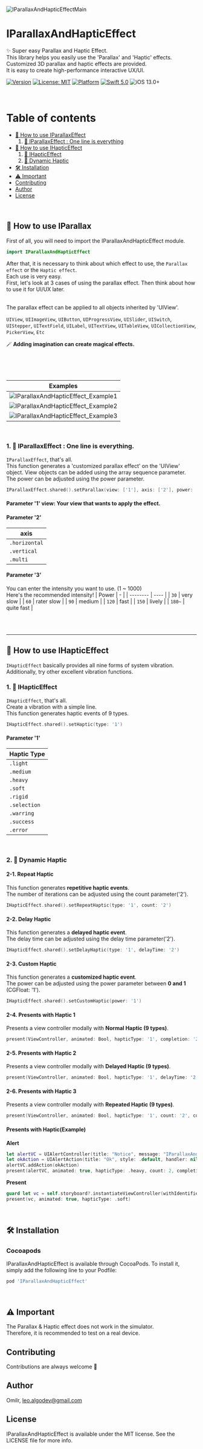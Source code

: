![IParallaxAndHapticEffectMain](https://user-images.githubusercontent.com/81509766/153163501-09b616cc-0174-4699-be8e-88946da40255.png)

# IParallaxAndHapticEffect
✨ Super easy Parallax and Haptic Effect. <br/>
This library helps you easily use the 'Parallax' and 'Haptic' effects. <br/>
Customized 3D parallax and haptic effects are provided. <br/>
It is easy to create high-performance interactive UX/UI. <br/>

[![Version](https://img.shields.io/cocoapods/v/IParallaxAndHapticEffect.svg?style=flat)](https://cocoapods.org/pods/IParallaxAndHapticEffect)
[![License: MIT](https://img.shields.io/badge/license-MIT-blue.svg?style=flat)](https://cocoapods.org/pods/IParallaxAndHapticEffect)
[![Platform](https://img.shields.io/cocoapods/p/IParallaxAndHapticEffect.svg?style=flat)](https://cocoapods.org/pods/IParallaxAndHapticEffect)
[![Swift 5.0](https://img.shields.io/badge/Swift-5.0-orange.svg?style=flat)](https://developer.apple.com/swift/)
![iOS 13.0+](https://img.shields.io/badge/iOS-13.0%2B-blue.svg)

<br/>

# Table of contents
* [🚀 How to use IParallaxEffect](#how-to-use-iparallax)
    1. [📍 IParallaxEffect : One line is everything](#one-line-is-everything)
* [🚀 How to use IHapticEffect](#how-to-use-ihaptic)
    1. [📍 IHapticEffect](#ihapticeffect)
    2. [📍 Dynamic Haptic](#ihapticeffect-dynamic-haptic)
* [🛠 Installation](#installation)
* [⚠️ Important](#important)
* [Contributing](#contributing)
* [Author](#author)
* [License](#license)

<br/>

## 🚀 How to use IParallax <a name="how-to-use-iparallax"></a>
First of all, you will need to import the IParallaxAndHapticEffect module.

```swift
import IParallaxAndHapticEffect
```
After that, it is necessary to think about which effect to use, the `Parallax effect` or the `Haptic effect`. <br/>
Each use is very easy.<br/>
First, let's look at 3 cases of using the parallax effect. Then think about how to use it for UI/UX later.

<br/>
The parallax effect can be applied to all objects inherited by 'UIView'. <br/>

`UIView`, `UIImageView`, `UIButton`, `UIProgressView`, `UISlider`, `UISwitch`, `UIStepper`, `UITextField`, `UILabel`, `UITextView`, `UITableView`, `UICollectionView`, `PickerView`, `Etc` <br/>

🪄 **Adding imagination can create magical effects.**
 
<br/>
<br/>
<br/>

| Examples |
| :----------: |
|![IParallaxAndHapticEffect_Example1](https://user-images.githubusercontent.com/81509766/153190916-9051f1df-3f0c-42df-acc1-6400104f2a11.gif)|
|![IParallaxAndHapticEffect_Example2](https://user-images.githubusercontent.com/81509766/153190871-93c0e117-0584-423d-a2f3-a78926a7a2d5.gif)|
|![IParallaxAndHapticEffect_Example3](https://user-images.githubusercontent.com/81509766/153190901-41090c79-5563-4632-9bde-f220f3ad148d.gif)|

<br/>

### 1. 📍 IParallaxEffect : One line is everything. <a name="one-line-is-everything"></a>
`IParallaxEffect`, that's all. <br/>
This function generates a 'customized parallax effect' on the 'UIView' object. View objects can be added using the array sequence parameter. The power can be adjusted using the power parameter.

```swift
IParallaxEffect.shared().setParallax(view: ['1'], axis: ['2'], power: '3')
```

#### Parameter '1' view: Your view that wants to apply the effect.

#### Parameter '2'
| axis |
| -------- |
| `.horizontal` |
| `.vertical` |
| `.multi` |

#### Parameter '3'
You can enter the intensity you want to use. (1 ~ 1000) <br/>
Here's the recommended intensity!
| Power | - |
| -------- | ---- |
| `30` | very slow | 
| `60` | rater slow |
| `90` | medium |
| `120` | fast |
| `150` | lively |
| `180~` | quite fast |

<br/>
<br/>

---

## 🚀 How to use IHapticEffect <a name="how-to-use-ihaptic"></a>
`IHapticEffect` basically provides all nine forms of system vibration. <br/>
Additionally, try other excellent vibration functions.


### 1. 📍 IHapticEffect <a name="ihapticeffect"></a>
`IHapticEffect`, that's all. <br/>
Create a vibration with a simple line. <br/>
This function generates haptic events of 9 types.

```swift
IHapticEffect.shared().setHaptic(type: '1')
```

#### Parameter '1'
| Haptic Type |
| -------- |
| `.light` |
| `.medium` |
| `.heavy` |
| `.soft` |
| `.rigid` |
| `.selection` |
| `.warring` |
| `.success` |
| `.error` |

<br/>

### 2. 📍 Dynamic Haptic <a name="ihapticeffect-dynamic-haptic"></a>

#### 2-1. Repeat Haptic
This function generates **repetitive haptic events**. <br/>
 The number of iterations can be adjusted using the count parameter('2').
```swift
IHapticEffect.shared().setRepeatHaptic(type: '1', count: '2')
```

#### 2-2. Delay Haptic
This function generates a **delayed haptic event**. <br/>
 The delay time can be adjusted using the delay time parameter('2').
```swift
IHapticEffect.shared().setDelayHaptic(type: '1', delayTime: '2')
```

#### 2-3. Custom Haptic
This function generates a **customized haptic event**. <br/>
 The power can be adjusted using the power parameter between **0 and 1** (CGFloat: '1').
```swift
IHapticEffect.shared().setCustomHaptic(power: '1')
```

#### 2-4. Presents with Haptic 1 
Presents a view controller modally with **Normal Haptic (9 types)**.
```swift
present(ViewController, animated: Bool, hapticType: '1', completion: '2')
```

#### 2-5. Presents with Haptic 2
Presents a view controller modally with **Delayed Haptic (9 types)**.
```swift
present(ViewController, animated: Bool, hapticType: '1', delayTime: '2', completion: '3')
```

#### 2-6. Presents with Haptic 3
Presents a view controller modally with **Repeated Haptic (9 types)**.
```swift
present(ViewController, animated: Bool, hapticType: '1', count: '2', completion: '3')
```

#### Presents with Haptic(Example)
**Alert**
```swift
let alertVC = UIAlertController(title: "Notice", message: "IParallaxAndHapticEffect", preferredStyle: .alert)
let okAction = UIAlertAction(title: "Ok", style: .default, handler: nil)
alertVC.addAction(okAction)
present(alertVC, animated: true, hapticType: .heavy, count: 2, completion: nil)
```

**Present**
```swift
guard let vc = self.storyboard?.instantiateViewController(withIdentifier: VC2.identifier) as? VC2 else { return }
present(vc, animated: true, hapticType: .soft)
```

<br/>

## 🛠 Installation <a name="installation"></a>

### Cocoapods

IParallaxAndHapticEffect is available through CocoaPods. To install it, simply add the following line to your Podfile:

```ruby
pod 'IParallaxAndHapticEffect'
```

<br/>

## ⚠️ Important <a name="important"></a>
The Parallax & Haptic effect does not work in the simulator. <br/>
Therefore, it is recommended to test on a real device.


## Contributing <a name="contributing"></a>
Contributions are always welcome 🎉


## Author <a name="author"></a>
Omilr, leo.algodev@gmail.com


## License <a name="license"></a>
IParallaxAndHapticEffect is available under the MIT license. See the LICENSE file for more info.
